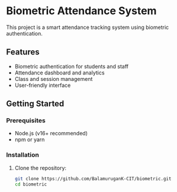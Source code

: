 # Biometric Attendance System

This project is a smart attendance tracking system using biometric authentication.

## Features

- Biometric authentication for students and staff
- Attendance dashboard and analytics
- Class and session management
- User-friendly interface

## Getting Started

### Prerequisites

- Node.js (v16+ recommended)
- npm or yarn

### Installation

1. Clone the repository:
   ```bash
   git clone https://github.com/BalamuruganK-CIT/biometric.git
   cd biometric

